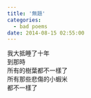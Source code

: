 ```yaml
---
title: '無題'
categories:
  - bad poems
date: 2014-08-15 02:55:00
---
```


我大抵睡了十年<br />
到那時<br />
所有的樹葉都不一樣了<br />
所有那些悲傷的小蝦米<br />
都不一樣了
